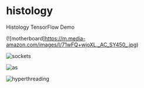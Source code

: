 # histology
Histology TensorFlow Demo

(![motherboard]https://m.media-amazon.com/images/I/71wFQ+wjoXL._AC_SY450_.jpg)

![sockets](https://slurm.schedmd.com/mc_support.gif)

![as](https://bitsum.com/wp-content/uploads/hyperthread-intelslide.gif)

![hyperthreading](http://www.ixbt.com/cpu/intel/pentium4-3ghz/ht_1.gif)

